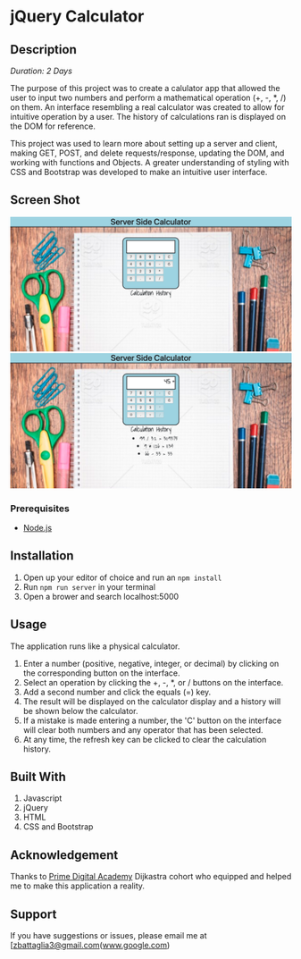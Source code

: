 # jQuery Calculator

## Description

_Duration: 2 Days_

The purpose of this project was to create a calulator app that allowed the user to input two numbers and perform a mathematical operation (+, -, *, /) on them. An interface resembling a real calculator was created to allow for intuitive operation by a user. The history of calculations ran is displayed on the DOM for reference.

This project was used to learn more about setting up a server and client, making GET, POST, and delete requests/response, updating the DOM, and working with functions and Objects. A greater understanding of styling with CSS and Bootstrap was developed to make an intuitive user interface.

## Screen Shot

![Calculator View](images/Calculator.png)
![In Use Example](images/ExampleInUse.png)

### Prerequisites

- [Node.js](https://nodejs.org/en/)

## Installation

1. Open up your editor of choice and run an `npm install`
2. Run `npm run server` in your terminal
3. Open a brower and search localhost:5000

## Usage
The application runs like a physical calculator.

1. Enter a number (positive, negative, integer, or decimal) by clicking on the corresponding button on the interface.
2. Select an operation by clicking the +, -, *, or / buttons on the interface.
3. Add a second number and click the equals (=) key.
4. The result will be displayed on the calculator display and a history will be shown below the calculator.
5. If a mistake is made entering a number, the 'C' button on the interface will clear both numbers and any operator that has been selected.
6. At any time, the refresh key can be clicked to clear the calculation history.


## Built With

1. Javascript
2. jQuery
3. HTML
4. CSS and Bootstrap

## Acknowledgement
Thanks to [Prime Digital Academy](www.primeacademy.io) Dijkastra cohort who equipped and helped me to make this application a reality.

## Support
If you have suggestions or issues, please email me at [zbattaglia3@gmail.com(www.google.com)
